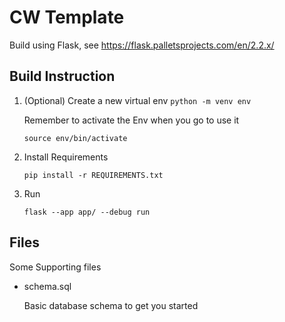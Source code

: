 # CW Template

Build using Flask, see https://flask.palletsprojects.com/en/2.2.x/

## Build Instruction

  1. (Optional) Create a new virtual env
     ```python -m venv env```

	 Remember to activate the Env when you go to use it
	 
	 ```
	 source env/bin/activate
	 ```
     
  2. Install Requirements
  
     ```
	 pip install -r REQUIREMENTS.txt
	 ```
	
  3. Run
  
     ```
	 flask --app app/ --debug run
	 ```
	 
	 

## Files

Some Supporting files

  - schema.sql
  
    Basic database schema to get you started
	
  
